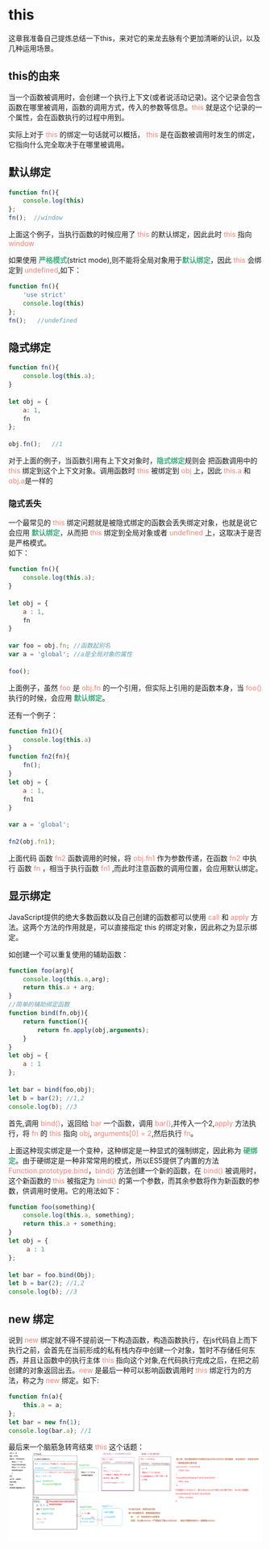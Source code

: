 # this
这章我准备自己提炼总结一下this，来对它的来龙去脉有个更加清晰的认识，以及几种运用场景。

## this的由来
当一个函数被调用时，会创建一个执行上下文(或者说活动记录)。这个记录会包含函数在哪里被调用，函数的调用方式，传入的参数等信息。<font color="#FA8072">this</font> 就是这个记录的一个属性，会在函数执行的过程中用到。

实际上对于 <font color="#FA8072">this</font> 的绑定一句话就可以概括， <font color="#FA8072">this</font> 是在函数被调用时发生的绑定，它指向什么完全取决于在哪里被调用。

## 默认绑定
```js
function fn(){
	console.log(this) 
};
fn();  //window 
```
上面这个例子，当执行函数的时候应用了 <font color="#FA8072"> this</font> 的默认绑定，因此此时 <font color="#FA8072"> this</font> 指向 <font color="#FA8072"> window</font>

如果使用 <font color="#3EAF7C">**严格模式**</font>(strict mode),则不能将全局对象用于<font color="#3EAF7C">**默认绑定**</font>，因此 <font color="#FA8072">this</font> 会绑定到 <font color="#FA8072">undefined</font>,如下：
```js
function fn(){
    'use strict'
	console.log(this) 
};
fn();   //undefined
```

## 隐式绑定
```js
function fn(){
	console.log(this.a);
}

let obj = {
	a: 1,
	fn
};

obj.fn();   //1
```
对于上面的例子，当函数引用有上下文对象时，<font color="#3EAF7C">**隐式绑定**</font>规则会 把函数调用中的 <font color="#FA8072">this</font> 绑定到这个上下文对象。调用函数时 <font color="#FA8072">this</font> 被绑定到 <font color="#FA8072">obj</font> 上，因此 <font color="#FA8072">this.a</font> 和 <font color="#FA8072">obj.a</font >是一样的

### 隐式丢失
一个最常见的 <font color="#FA8072">this</font> 绑定问题就是被隐式绑定的函数会丢失绑定对象，也就是说它会应用 <font color="#3EAF7C">**默认绑定**</font>，从而把 <font color="#FA8072">this</font> 绑定到全局对象或者 <font color="#FA8072">undefined</font> 上，这取决于是否是严格模式。  
如下：
```js
function fn(){
    console.log(this.a);
}

let obj = {
    a : 1,
    fn
}

var foo = obj.fn; //函数起别名
var a = 'global'; //a是全局对象的属性

foo();
```
上面例子，虽然 <font color="#FA8072">foo</font> 是 <font color="#FA8072">obj.fn</font> 的一个引用，但实际上引用的是函数本身，当 <font color="#FA8072">foo()</font> 执行的时候，会应用 <font color="#3EAF7C">**默认绑定**</font>。

还有一个例子：
```js
function fn1(){
	console.log(this.a)
}
function fn2(fn){
	fn();
}
let obj = {
	a : 1,
	fn1
}

var a = 'global';

fn2(obj.fn1);
```
上面代码 函数 <font color="#FA8072">fn2</font> 函数调用的时候，将 <font color="#FA8072">obj.fn1</font> 作为参数传递，在函数 <font color="#FA8072">fn2</font> 中执行 函数 <font color="#FA8072">fn</font> ，相当于执行函数 <font color="#FA8072">fn1</font> ,而此时注意函数的调用位置，会应用默认绑定。

## 显示绑定
JavaScript提供的绝大多数函数以及自己创建的函数都可以使用 <font color="#FA8072">call</font> 和 <font color="#FA8072">apply</font> 方法。这两个方法的作用就是，可以直接指定 this 的绑定对象，因此称之为显示绑定。

如创建一个可以重复使用的辅助函数：
```js
function foo(arg){
    console.log(this.a,arg);
    return this.a + arg;
}
//简单的辅助绑定函数
function bind(fn,obj){
    return function(){
        return fn.apply(obj,arguments);
    }
}
let obj = {
    a : 1
};

let bar = bind(foo,obj);
let b = bar(2); //1,2
console.log(b); //3
```
首先,调用 <font color="#FA8072">bind()</font>，返回给 <font color="#FA8072">bar</font> 一个函数，调用 <font color="#FA8072">bar()</font>,并传入一个2,<font color="#FA8072">apply</font> 方法执行，将 <font color="#FA8072">fn</font> 的 <font color="#FA8072">this</font> 指向 <font color="#FA8072">obj</font>, <font color="#FA8072">arguments[0] = 2</font>,然后执行 <font color="#FA8072">fn</font>。

上面这种现实绑定是一个变种，这种绑定是一种显式的强制绑定，因此称为 <font color="#3EAF7C">**硬绑定**</font>。由于硬绑定是一种非常常用的模式，所以ES5提供了内置的方法 <font color="#FA8072">Function.prototype.bind</font>，<font color="#FA8072">bind()</font> 方法创建一个新的函数，在 <font color="#FA8072">bind()</font> 被调用时，这个新函数的 <font color="#FA8072">this</font> 被指定为 <font color="#FA8072">bind()</font> 的第一个参数，而其余参数将作为新函数的参数，供调用时使用。它的用法如下：
```js
function foo(something){
    console.log(this.a, something);
    return this.a + something;
}
let obj = {
     a : 1
};

let bar = foo.bind(Obj);
let b = bar(2); //1,2
console.log(b); //3
```

## new 绑定
说到 <font color="#FA8072">new</font> 绑定就不得不提前说一下构造函数，构造函数执行，在js代码自上而下执行之前，会首先在当前形成的私有栈内存中创建一个对象，暂时不存储任何东西，并且让函数中的执行主体 <font color="#FA8072">this</font> 指向这个对象,在代码执行完成之后，在把之前创建的对象返回出去。<font color="#FA8072">new </font> 是最后一种可以影响函数调用时 <font color="#FA8072">this</font> 绑定行为的方法，称之为 <font color="#FA8072">new</font> 绑定。如下:
```js
function fn(a){
    this.a = a;
};
let bar = new fn(1);
console.log(bar.a); //1
```
最后来一个脑筋急转弯结束 <font color="#FA8072">this</font> 这个话题：
<a data-fancybox title="image" href="/blog/assets/img/this.6cedc24f.jpg">![this](./imgs/this.jpg)</a>